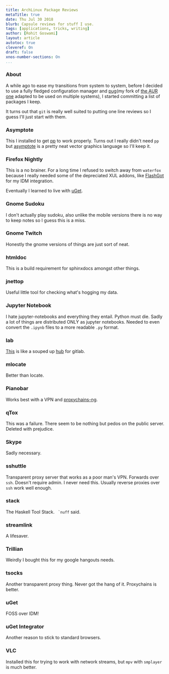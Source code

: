 ```yaml
---
title: ArchLinux Package Reviews
metaTitle: true
date: Thu Jul 30 2018 
blurb: Capsule reviews for stuff I use.
tags: [applications, tricks, writing]
author: [Rohit Goswami]
layout: article
autotoc: true
cleveref: On
draft: false
xnos-number-sections: On
...
```


### About
A while ago to ease my transitions from system to system, before I decided to
use a fully fledged configuration manager and
[pug](https://github.com/HaoZeke/pug "Link to pug")(my fork of [the AUR one](https://github.com/Ventto/pug "Link to AUR pug") adapted to be used on
multiple systems), I started committing a list of packages I keep.

It turns out that `git` is really well suited to putting one line reviews so I
guess I'll just start with them.

### Asymptote
This I installed to get [pp](https://github.com/CDSoft/pp "Link to pp") to work
properly. Turns out I really didn't need `pp` but
[asymptote](asymptote.sourceforge.net "Link to aymptote") is a pretty neat
vector graphics language so I'll keep it.

### Firefox Nightly
This is a no brainer. For a long time I refused to switch away from `waterfox`
because I really needed some of the depreciated XUL addons, like
[FlashGot](https://addons.mozilla.org/en-US/firefox/addon/flashgot/ "Link to Flashgot") for my
IDM integration.

Eventually I learned to live with [uGet](ugetdm.com/ "Link to uGet").

<!-- TODO make this a whole post -->

### Gnome Sudoku
I don't actually play sudoku, also unlike the mobile versions there is no way to
keep notes so I guess this is a miss.

### Gnome Twitch
Honestly the gnome versions of things are just sort of neat.

### htmldoc
This is a build requirement for sphinxdocs amongst other things.

### jnettop
Useful little tool for checking what's hogging my data.

### Jupyter Notebook
I hate jupyter-notebooks and everything they entail. Python must die. Sadly a
lot of things are distributed ONLY as jupyter notebooks. Needed to even convert
the `.ipynb` files to a more readable `.py` format.

### lab
[This](https://github.com/zaquestion/lab) is like a souped up
[hub](https://github.com/github/hub) for gitlab.

### mlocate
Better than locate.

### Pianobar
Works best with a VPN and [proxychains-ng](https://github.com/rofl0r/proxychains-ng).

### qTox
This was a failure. There seem to be nothing but pedos on the public server.
Deleted with prejudice.

### Skype
Sadly necessary.

### sshuttle
Transparent proxy server that works as a poor man's VPN. Forwards over `ssh`.
Doesn't require admin. I never need this. Usually reverse proxies over `ssh` work
well enough.

### stack
The Haskell Tool Stack. `` `nuff`` said.
 
### streamlink
A lifesaver.
 
### Trillian
Weirdly I bought this for my google hangouts needs.
 
### tsocks
Another transparent proxy thing. Never got the hang of it. Proxychains is
better.
 
### uGet
FOSS over IDM!
 
### uGet Integrator
Another reason to stick to standard browsers.
 
### VLC
Installed this for trying to work with network streams, but `mpv` with
`smplayer` is much better.
 
 
